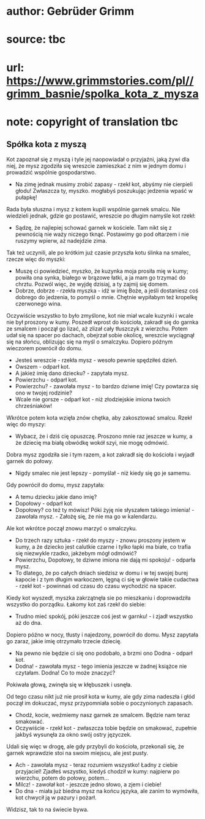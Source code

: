 # author: Gebrüder Grimm
# source: tbc
# url: https://www.grimmstories.com/pl//grimm_basnie/spolka_kota_z_mysza
# note: copyright of translation tbc

## Spółka kota z myszą 

Kot zapoznał się z myszą i tyle jej naopowiadał o przyjaźni, jaką żywi
dla niej, że mysz zgodziła się wreszcie zamieszkać z nim w jednym domu i
prowadzić wspólnie gospodarstwo.

- Na zimę jednak musimy zrobić zapasy - rzekł kot, abyśmy nie cierpieli
głodu! Zwłaszcza ty, myszko. mogłabyś poszukując jedzenia wpaść w
pułapkę!

Rada była słuszna i mysz z kotem kupili wspólnie garnek smalcu. Nie
wiedzieli jednak, gdzie go postawić, wreszcie po długim namyśle kot
rzekł:

- Sądzę, że najlepiej schować garnek w kościele. Tam nikt się z
pewnością nie waży niczego tknąć. Postawimy go pod ołtarzem i nie
ruszymy wpierw, aż nadejdzie zima.

Tak też uczynili, ale po krótkim już czasie przyszła kotu ślinka na
smalec, rzecze więc do myszki:

- Muszę ci powiedzieć, myszko, że kuzynka moja prosiła mię w kumy;
powiła ona synka, białego w brązowe łatki, a ja mam go trzymać do
chrztu. Pozwól więc, że wyjdę dzisiaj, a ty zajmij się domem.
- Dobrze, dobrze - rzekła myszka - idź w imię Boże, a jeśli dostaniesz
coś dobrego do jedzenia, to pomyśl o mnie. Chętnie wypiłabym też
kropelkę czerwonego wina.

Oczywiście wszystko to było zmyślone, kot nie miał wcale kuzynki i wcale
nie był proszony w kumy. Poszedł wprost do kościoła, zakradł się do
garnka ze smalcem i począł go lizać, aż zlizał cały tłuszczyk z
wierzchu. Potem udał się na spacer po dachach, obejrzał sobie okolicę,
wreszcie wyciągnął się na słońcu, oblizując się na myśl o smalczyku.
Dopiero późnym wieczorem powrócił do domu.

- Jesteś wreszcie - rzekła mysz - wesoło pewnie spędziłeś dzień.
- Owszem - odparł kot.
- A jakież imię dano dziecku? - zapytała mysz.
- Powierzchu - odparł kot.
- Powierzchu? - zawołała mysz - to bardzo dziwne imię! Czy powtarza się
ono w twojej rodzinie?
- Wcale nie gorsze - odparł kot - niż złodziejskie imiona twoich
chrześniaków!

Wkrótce potem kota wzięła znów chętka, aby zakosztować smalcu. Rzekł
więc do myszy:

- Wybacz, że i dziś cię opuszczę. Proszono mnie raz jeszcze w kumy, a
że dziecię ma białą obwódkę wokół szyi, nie mogę odmówić.

Dobra mysz zgodziła sie i tym razem, a kot zakradł się do kościoła i
wyjadł garnek do połowy.

- Nigdy smalec nie jest lepszy - pomyślał - niż kiedy się go je samemu.

Gdy powrócił do domu, mysz zapytała:

- A temu dziecku jakie dano imię?
- Dopołowy - odparł kot
- Dopołowy? co też ty mówisz! Póki żyję nie słyszałem takiego imienia! -
zawołała mysz. - Założę się, że nie ma go w kalendarzu.

Ale kot wkrótce począł znowu marzyć o smalczyku.

- Do trzech razy sztuka - rzekł do myszy - znowu proszony jestem w
kumy, a że dziecko jest calutkie czarne i tylko łapki ma białe, co
trafia się niezwykle rzadko, jakżebym mógł odmówić?
- Powierzchu, Dopołowy, te dziwne imiona nie dają mi spokoju! - odparła
mysz.
- To dlatego, że po całych dniach siedzisz w domu i w tej swojej burej
kapocie i z tym długim warkoczem, lęgną ci się w głowie takie cudactwa -
rzekł kot - powinnaś od czasu do czasu wychodzić na spacer.

Kiedy kot wyszedł, myszka zakrzątnęła sie po mieszkaniu i doprowadziła
wszystko do porządku. Łakomy kot zaś rzekł do siebie:

- Trudno mieć spokój, póki jeszcze coś jest w garnku! - i zjadł
wszystko aż do dna.

Dopiero późno w nocy, tłusty i najedzony, powrócił do domu. Mysz
zapytała go zaraz, jakie imię otrzymało trzecie dziecię.

- Na pewno nie będzie ci się ono podobało, a brzmi ono Dodna - odparł
kot.
- Dodna! - zawołała mysz - tego imienia jeszcze w żadnej książce nie
czytałam. Dodna! Co to może znaczyć?

Pokiwała głową, zwinęła się w kłębuszek i usnęła.

Od tego czasu nikt już nie prosił kota w kumy, ale gdy zima nadeszła i
głód począł im dokuczać, mysz przypomniała sobie o poczynionych
zapasach.

- Chodź, kocie, weźmiemy nasz garnek ze smalcem. Będzie nam teraz
smakować.
- Oczywiście - rzekł kot - zwłaszcza tobie będzie on smakować, zupełnie
jakbyś wysunęła za okno swój ostry języczek.

Udali się więc w drogę, ale gdy przybyli do kościoła, przekonali się, że
garnek wprawdzie stoi na swoim miejscu, ale jest pusty.

- Ach - zawołała mysz - teraz rozumiem wszystko! Ładny z ciebie
przyjaciel! Zjadłeś wszystko, kiedyś chodził w kumy: najpierw po
wierzchu, potem do połowy, potem...
- Milcz! - zawołał kot - jeszcze jedno słowo, a zjem i ciebie!
- Do dna - miała już biedna mysz na końcu języka, ale zanim to wymówiła,
kot chwycił ją w pazury i pożarł.

Widzisz, tak to na świecie bywa.

